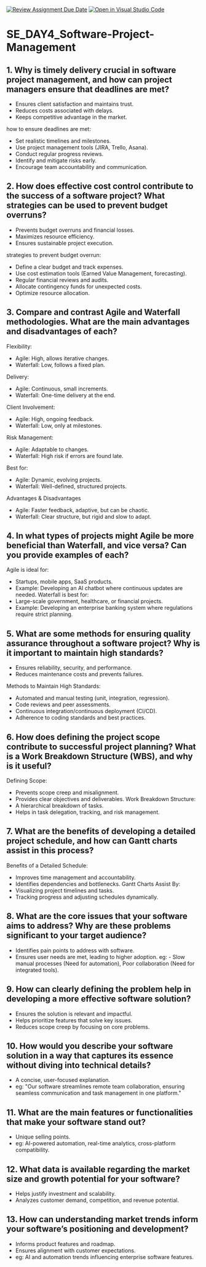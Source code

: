 [![Review Assignment Due Date](https://classroom.github.com/assets/deadline-readme-button-22041afd0340ce965d47ae6ef1cefeee28c7c493a6346c4f15d667ab976d596c.svg)](https://classroom.github.com/a/9pw6JKcu)
[![Open in Visual Studio Code](https://classroom.github.com/assets/open-in-vscode-2e0aaae1b6195c2367325f4f02e2d04e9abb55f0b24a779b69b11b9e10269abc.svg)](https://classroom.github.com/online_ide?assignment_repo_id=18438199&assignment_repo_type=AssignmentRepo)
# SE_DAY4_Software-Project-Management
## 1. Why is timely delivery crucial in software project management, and how can project managers ensure that deadlines are met?
  - Ensures client satisfaction and maintains trust.
  - Reduces costs associated with delays.
  - Keeps competitive advantage in the market.

how to ensure deadlines are met:
  - Set realistic timelines and milestones.
  - Use project management tools (JIRA, Trello, Asana).
  - Conduct regular progress reviews.
  - Identify and mitigate risks early.
  - Encourage team accountability and communication.
    
## 2. How does effective cost control contribute to the success of a software project? What strategies can be used to prevent budget overruns?
  - Prevents budget overruns and financial losses.
  - Maximizes resource efficiency.
  - Ensures sustainable project execution.

strategies to prevent budget overrun:
  - Define a clear budget and track expenses.
  - Use cost estimation tools (Earned Value Management, forecasting).
  - Regular financial reviews and audits.
  - Allocate contingency funds for unexpected costs.
  - Optimize resource allocation.

## 3. Compare and contrast Agile and Waterfall methodologies. What are the main advantages and disadvantages of each?
Flexibility:
  - Agile: High, allows iterative changes.
  - Waterfall: Low, follows a fixed plan.

Delivery:
  - Agile: Continuous, small increments.
  - Waterfall: One-time delivery at the end.

Client Involvement:
  - Agile: High, ongoing feedback.
  - Waterfall: Low, only at milestones.

Risk Management:
  - Agile: Adaptable to changes.
  - Waterfall: High risk if errors are found late.

Best for:
  - Agile: Dynamic, evolving projects.
  - Waterfall: Well-defined, structured projects.

Advantages & Disadvantages
  - Agile: Faster feedback, adaptive, but can be chaotic.
  - Waterfall: Clear structure, but rigid and slow to adapt.

## 4. In what types of projects might Agile be more beneficial than Waterfall, and vice versa? Can you provide examples of each?
Agile is ideal for:
  - Startups, mobile apps, SaaS products.
  - Example: Developing an AI chatbot where continuous updates are needed.
Waterfall is best for:
  - Large-scale government, healthcare, or financial projects.
  - Example: Developing an enterprise banking system where regulations require strict planning.

## 5. What are some methods for ensuring quality assurance throughout a software project? Why is it important to maintain high standards?
  - Ensures reliability, security, and performance.
  - Reduces maintenance costs and prevents failures.

Methods to Maintain High Standards:
  - Automated and manual testing (unit, integration, regression).
  - Code reviews and peer assessments.
  - Continuous integration/continuous deployment (CI/CD).
  - Adherence to coding standards and best practices.
    
## 6. How does defining the project scope contribute to successful project planning? What is a Work Breakdown Structure (WBS), and why is it useful?
Defining Scope:
  - Prevents scope creep and misalignment.
  - Provides clear objectives and deliverables.
Work Breakdown Structure:
  - A hierarchical breakdown of tasks.
  - Helps in task delegation, tracking, and risk management.
    
## 7. What are the benefits of developing a detailed project schedule, and how can Gantt charts assist in this process?
Benefits of a Detailed Schedule:
  - Improves time management and accountability.
  - Identifies dependencies and bottlenecks.
Gantt Charts Assist By:
  - Visualizing project timelines and tasks.
  - Tracking progress and adjusting schedules dynamically.

## 8. What are the core issues that your software aims to address? Why are these problems significant to your target audience?
  - Identifies pain points to address with software.
  - Ensures user needs are met, leading to higher adoption.
eg: - Slow manual processes (Need for automation), Poor collaboration (Need for integrated tools).

## 9. How can clearly defining the problem help in developing a more effective software solution?
  - Ensures the solution is relevant and impactful.
  - Helps prioritize features that solve key issues.
  - Reduces scope creep by focusing on core problems.

## 10. How would you describe your software solution in a way that captures its essence without diving into technical details?
- A concise, user-focused explanation.
- eg: "Our software streamlines remote team collaboration, ensuring seamless communication and task management in one platform."

## 11. What are the main features or functionalities that make your software stand out?
  - Unique selling points.
  - eg: AI-powered automation, real-time analytics, cross-platform compatibility.

## 12. What data is available regarding the market size and growth potential for your software?
  - Helps justify investment and scalability.
  - Analyzes customer demand, competition, and revenue potential.

## 13. How can understanding market trends inform your software’s positioning and development?
  - Informs product features and roadmap.
  - Ensures alignment with customer expectations.
  - eg: AI and automation trends influencing enterprise software features.
